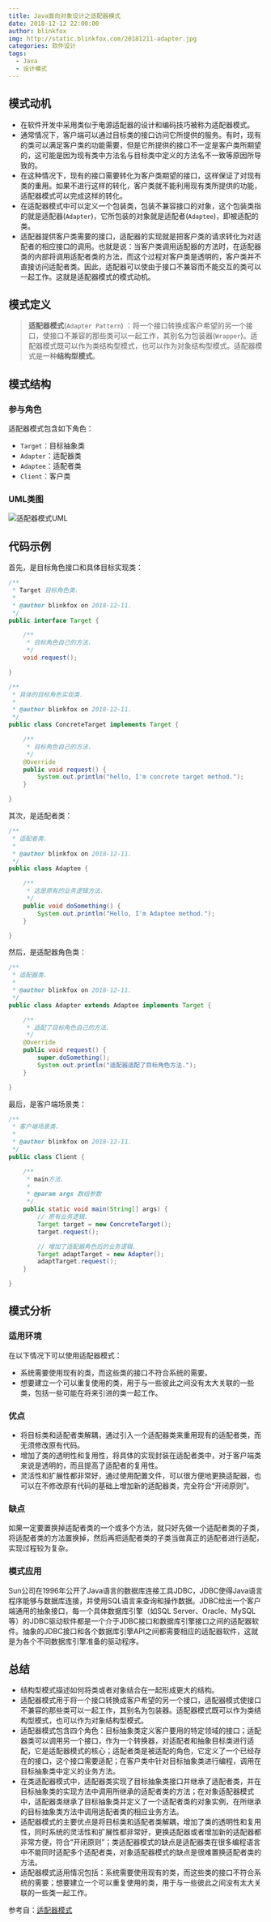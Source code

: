 ```yaml
---
title: Java面向对象设计之适配器模式
date: 2018-12-12 22:00:00
author: blinkfox
img: http://static.blinkfox.com/20181211-adapter.jpg
categories: 软件设计
tags:
  - Java
  - 设计模式
---
```


## 模式动机

- 在软件开发中采用类似于电源适配器的设计和编码技巧被称为适配器模式。
- 通常情况下，客户端可以通过目标类的接口访问它所提供的服务。有时，现有的类可以满足客户类的功能需要，但是它所提供的接口不一定是客户类所期望的，这可能是因为现有类中方法名与目标类中定义的方法名不一致等原因所导致的。
- 在这种情况下，现有的接口需要转化为客户类期望的接口，这样保证了对现有类的重用。如果不进行这样的转化，客户类就不能利用现有类所提供的功能，适配器模式可以完成这样的转化。
- 在适配器模式中可以定义一个包装类，包装不兼容接口的对象，这个包装类指的就是适配器(`Adapter`)，它所包装的对象就是适配者(`Adaptee`)，即被适配的类。
- 适配器提供客户类需要的接口，适配器的实现就是把客户类的请求转化为对适配者的相应接口的调用。也就是说：当客户类调用适配器的方法时，在适配器类的内部将调用适配者类的方法，而这个过程对客户类是透明的，客户类并不直接访问适配者类。因此，适配器可以使由于接口不兼容而不能交互的类可以一起工作。这就是适配器模式的模式动机。

## 模式定义

> **适配器模式**(`Adapter Pattern`) ：将一个接口转换成客户希望的另一个接口，使接口不兼容的那些类可以一起工作，其别名为包装器(`Wrapper`)。适配器模式既可以作为类结构型模式，也可以作为对象结构型模式。适配器模式是一种**结构型模式**。

## 模式结构

### 参与角色

适配器模式包含如下角色：

- `Target`：目标抽象类
- `Adapter`：适配器类
- `Adaptee`：适配者类
- `Client`：客户类

### UML类图

![适配器模式UML](http://static.blinkfox.com/java-design-adapter.jpg)

## 代码示例

首先，是目标角色接口和具体目标实现类：

```java
/**
 * Target 目标角色类.
 *
 * @author blinkfox on 2018-12-11.
 */
public interface Target {

    /**
     * 目标角色自己的方法.
     */
    void request();

}
```

```java
/**
 * 具体的目标角色实现类.
 *
 * @author blinkfox on 2018-12-11.
 */
public class ConcreteTarget implements Target {

    /**
     * 目标角色自己的方法.
     */
    @Override
    public void request() {
        System.out.println("hello, I'm concrete target method.");
    }

}
```

其次，是适配者类：

```java
/**
 * 适配者类.
 *
 * @author blinkfox on 2018-12-11.
 */
public class Adaptee {

    /**
     * 这是原有的业务逻辑方法.
     */
    public void doSomething() {
        System.out.println("Hello, I'm Adaptee method.");
    }

}
```

然后，是适配器角色类：

```java
/**
 * 适配器类.
 *
 * @author blinkfox on 2018-12-11.
 */
public class Adapter extends Adaptee implements Target {

    /**
     * 适配了目标角色自己的方法.
     */
    @Override
    public void request() {
        super.doSomething();
        System.out.println("适配器适配了目标角色方法.");
    }

}
```

最后，是客户端场景类：

```java
/**
 * 客户端场景类.
 *
 * @author blinkfox on 2018-12-11.
 */
public class Client {

    /**
     * main方法.
     *
     * @param args 数组参数
     */
    public static void main(String[] args) {
        // 原有业务逻辑.
        Target target = new ConcreteTarget();
        target.request();

        // 增加了适配器角色后的业务逻辑.
        Target adaptTarget = new Adapter();
        adaptTarget.request();
    }

}
```

## 模式分析

### 适用环境

在以下情况下可以使用适配器模式：

- 系统需要使用现有的类，而这些类的接口不符合系统的需要。
- 想要建立一个可以重复使用的类，用于与一些彼此之间没有太大关联的一些类，包括一些可能在将来引进的类一起工作。

### 优点

- 将目标类和适配者类解耦，通过引入一个适配器类来重用现有的适配者类，而无须修改原有代码。
- 增加了类的透明性和复用性，将具体的实现封装在适配者类中，对于客户端类来说是透明的，而且提高了适配者的复用性。
- 灵活性和扩展性都非常好，通过使用配置文件，可以很方便地更换适配器，也可以在不修改原有代码的基础上增加新的适配器类，完全符合“开闭原则”。

### 缺点

如果一定要置换掉适配者类的一个或多个方法，就只好先做一个适配者类的子类，将适配者类的方法置换掉，然后再把适配者类的子类当做真正的适配者进行适配，实现过程较为复杂。

### 模式应用

Sun公司在1996年公开了Java语言的数据库连接工具JDBC，JDBC使得Java语言程序能够与数据库连接，并使用SQL语言来查询和操作数据。JDBC给出一个客户端通用的抽象接口，每一个具体数据库引擎（如SQL Server、Oracle、MySQL等）的JDBC驱动软件都是一个介于JDBC接口和数据库引擎接口之间的适配器软件。抽象的JDBC接口和各个数据库引擎API之间都需要相应的适配器软件，这就是为各个不同数据库引擎准备的驱动程序。

## 总结

- 结构型模式描述如何将类或者对象结合在一起形成更大的结构。
- 适配器模式用于将一个接口转换成客户希望的另一个接口，适配器模式使接口不兼容的那些类可以一起工作，其别名为包装器。适配器模式既可以作为类结构型模式，也可以作为对象结构型模式。
- 适配器模式包含四个角色：目标抽象类定义客户要用的特定领域的接口；适配器类可以调用另一个接口，作为一个转换器，对适配者和抽象目标类进行适配，它是适配器模式的核心；适配者类是被适配的角色，它定义了一个已经存在的接口，这个接口需要适配；在客户类中针对目标抽象类进行编程，调用在目标抽象类中定义的业务方法。
- 在类适配器模式中，适配器类实现了目标抽象类接口并继承了适配者类，并在目标抽象类的实现方法中调用所继承的适配者类的方法；在对象适配器模式中，适配器类继承了目标抽象类并定义了一个适配者类的对象实例，在所继承的目标抽象类方法中调用适配者类的相应业务方法。
- 适配器模式的主要优点是将目标类和适配者类解耦，增加了类的透明性和复用性，同时系统的灵活性和扩展性都非常好，更换适配器或者增加新的适配器都非常方便，符合“开闭原则”；类适配器模式的缺点是适配器类在很多编程语言中不能同时适配多个适配者类，对象适配器模式的缺点是很难置换适配者类的方法。
- 适配器模式适用情况包括：系统需要使用现有的类，而这些类的接口不符合系统的需要；想要建立一个可以重复使用的类，用于与一些彼此之间没有太大关联的一些类一起工作。

参考自：[适配器模式](https://design-patterns.readthedocs.io/zh_CN/latest/structural_patterns/adapter.html)